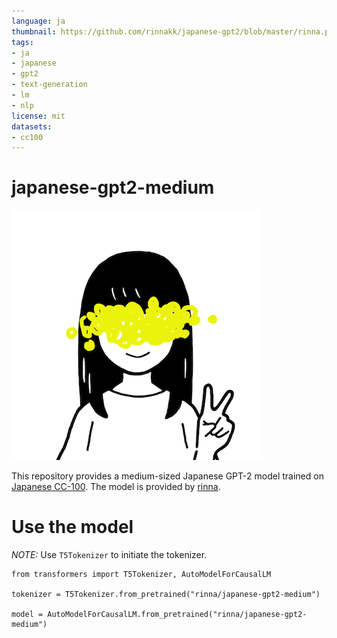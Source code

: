 ```yaml
---
language: ja
thumbnail: https://github.com/rinnakk/japanese-gpt2/blob/master/rinna.png
tags:
- ja
- japanese
- gpt2
- text-generation
- lm
- nlp
license: mit
datasets:
- cc100
---
```


# japanese-gpt2-medium

![rinna-icon](./rinna.png)

This repository provides a medium-sized Japanese GPT-2 model trained on [Japanese CC-100](http://data.statmt.org/cc-100/ja.txt.xz). The model is provided by [rinna](https://corp.rinna.co.jp/).

# Use the model

*NOTE:* Use `T5Tokenizer` to initiate the tokenizer.

~~~~
from transformers import T5Tokenizer, AutoModelForCausalLM

tokenizer = T5Tokenizer.from_pretrained("rinna/japanese-gpt2-medium")

model = AutoModelForCausalLM.from_pretrained("rinna/japanese-gpt2-medium")
~~~~